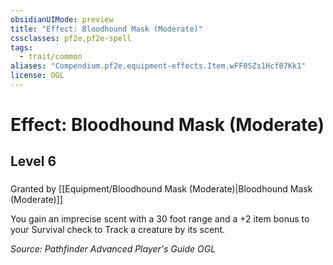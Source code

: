 ```yaml
---
obsidianUIMode: preview
title: "Effect: Bloodhound Mask (Moderate)"
cssclasses: pf2e,pf2e-spell
tags:
  - trait/common
aliases: "Compendium.pf2e.equipment-effects.Item.wFF0SZs1Hcf87Kk1"
license: OGL
---
```

# Effect: Bloodhound Mask (Moderate)
## Level 6
### 






Granted by [[Equipment/Bloodhound Mask (Moderate)|Bloodhound Mask (Moderate)]]

You gain an imprecise scent with a 30 foot range and a +2 item bonus to your Survival check to Track a creature by its scent.

*Source: Pathfinder Advanced Player's Guide*
*OGL*